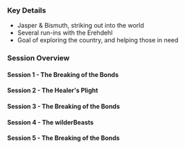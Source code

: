 ### Key Details
- Jasper & Bismuth, striking out into the world
- Several run-ins with the Erehdehl
- Goal of exploring the country, and helping those in need


### Session Overview
#### Session 1 - The Breaking of the Bonds
#### Session 2 - The Healer's Plight
#### Session 3 - The Breaking of the Bonds
#### Session 4 - The wilderBeasts
#### Session 5 - The Breaking of the Bonds
